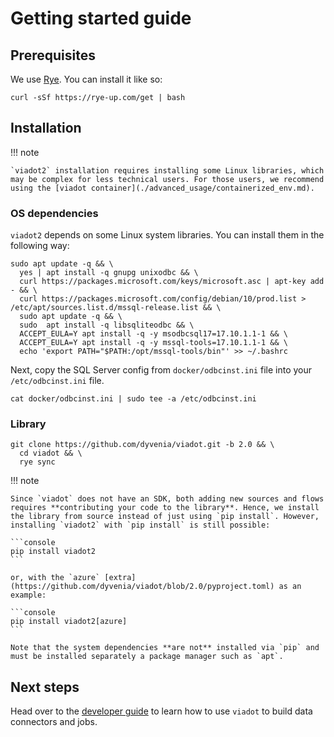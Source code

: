 # Getting started guide

## Prerequisites

We use [Rye](https://rye-up.com/). You can install it like so:

```console
curl -sSf https://rye-up.com/get | bash
```

## Installation

!!! note

    `viadot2` installation requires installing some Linux libraries, which may be complex for less technical users. For those users, we recommend using the [viadot container](./advanced_usage/containerized_env.md).

### OS dependencies

`viadot2` depends on some Linux system libraries. You can install them in the following way:

```console
sudo apt update -q && \
  yes | apt install -q gnupg unixodbc && \
  curl https://packages.microsoft.com/keys/microsoft.asc | apt-key add - && \
  curl https://packages.microsoft.com/config/debian/10/prod.list > /etc/apt/sources.list.d/mssql-release.list && \
  sudo apt update -q && \
  sudo  apt install -q libsqliteodbc && \
  ACCEPT_EULA=Y apt install -q -y msodbcsql17=17.10.1.1-1 && \
  ACCEPT_EULA=Y apt install -q -y mssql-tools=17.10.1.1-1 && \
  echo 'export PATH="$PATH:/opt/mssql-tools/bin"' >> ~/.bashrc
```

Next, copy the SQL Server config from `docker/odbcinst.ini` file into your `/etc/odbcinst.ini` file.

```console
cat docker/odbcinst.ini | sudo tee -a /etc/odbcinst.ini
```

### Library

```console
git clone https://github.com/dyvenia/viadot.git -b 2.0 && \
  cd viadot && \
  rye sync
```

!!! note

    Since `viadot` does not have an SDK, both adding new sources and flows requires **contributing your code to the library**. Hence, we install the library from source instead of just using `pip install`. However, installing `viadot2` with `pip install` is still possible:

    ```console
    pip install viadot2
    ```

    or, with the `azure` [extra](https://github.com/dyvenia/viadot/blob/2.0/pyproject.toml) as an example:

    ```console
    pip install viadot2[azure]
    ```

    Note that the system dependencies **are not** installed via `pip` and must be installed separately a package manager such as `apt`.

## Next steps

Head over to the [developer guide](./developer_guide/index.md) to learn how to use `viadot` to build data connectors and jobs.
